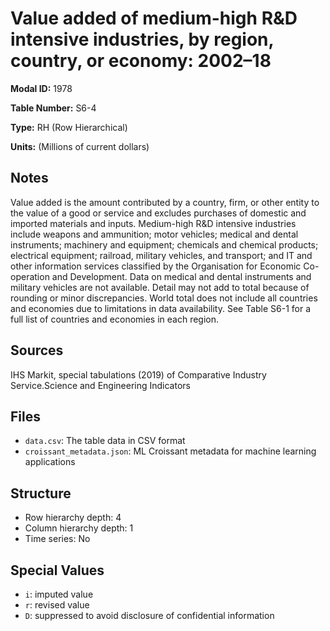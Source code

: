 # Value added of medium-high R&D intensive industries, by region, country, or economy: 2002–18

**Modal ID:** 1978

**Table Number:** S6-4

**Type:** RH (Row Hierarchical)

**Units:** (Millions of current dollars)

## Notes

Value added is the amount contributed by a country, firm, or other entity to the value of a good or service and excludes purchases of domestic and imported materials and inputs. Medium-high R&D intensive industries include weapons and ammunition; motor vehicles; medical and dental instruments; machinery and equipment; chemicals and chemical products; electrical equipment; railroad, military vehicles, and transport; and IT and other information services classified by the Organisation for Economic Co-operation and Development. Data on medical and dental instruments and military vehicles are not available. Detail may not add to total because of rounding or minor discrepancies. World total does not include all countries and economies due to limitations in data availability. See Table S6-1 for a full list of countries and economies in each region.

## Sources

IHS Markit, special tabulations (2019) of Comparative Industry Service.Science and Engineering Indicators

## Files

- `data.csv`: The table data in CSV format
- `croissant_metadata.json`: ML Croissant metadata for machine learning applications

## Structure

- Row hierarchy depth: 4
- Column hierarchy depth: 1
- Time series: No

## Special Values

- `i`: imputed value
- `r`: revised value
- `D`: suppressed to avoid disclosure of confidential information

